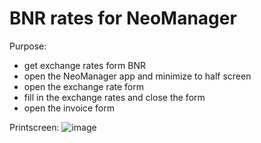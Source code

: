 # BNR rates for NeoManager

Purpose:
- get exchange rates form BNR
- open the NeoManager app and minimize to half screen
- open the exchange rate form
- fill in the exchange rates and close the form
- open the invoice form

Printscreen:
![image](https://github.com/avaseduard/bnr-rates-neomanager/assets/108252343/14b34b72-08fb-4b1e-90af-dd660ace1151)
